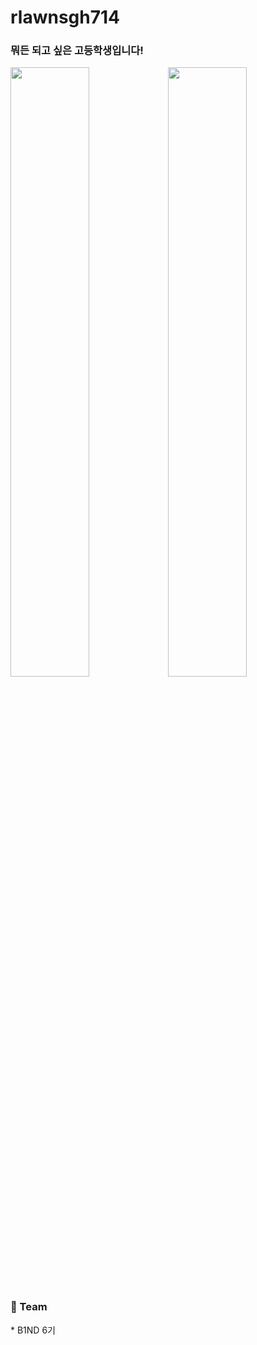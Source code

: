 # rlawnsgh714

<h3>뭐든 되고 싶은 고등학생입니다!</h3>
<img width=50% src="https://github-readme-stats.vercel.app/api?username=rlawnsgh714"/><img width=50% src="https://github-readme-stats.vercel.app/api/top-langs/?username=rlawnsgh714&layout=compact"/>


<h3>📱 Team</h3>
* <a herf="http://b1nd.com/#/">B1ND 6기</a>
